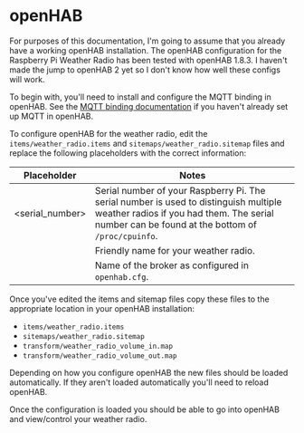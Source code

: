# openHAB

For purposes of this documentation, I'm going to assume that you
already have a working openHAB installation.  The openHAB
configuration for the Raspberry Pi Weather Radio has been tested with
openHAB 1.8.3.  I haven't made the jump to openHAB 2 yet so I don't know
how well these configs will work.

To begin with, you'll need to install and configure the MQTT binding
in openHAB.  See the [MQTT binding documentation](https://github.com/openhab/openhab/wiki/MQTT-Binding)
if you haven't already set up MQTT in openHAB.

To configure openHAB for the weather radio, edit the
`items/weather_radio.items` and `sitemaps/weather_radio.sitemap` files
and replace the following placeholders with the correct information:

Placeholder | Notes
----------- | -----
<serial_number> | Serial number of your Raspberry Pi. The serial number is used to distinguish multiple weather radios if you had them. The serial number can be found at the bottom of `/proc/cpuinfo`.
<name> | Friendly name for your weather radio.
<broker> | Name of the broker as configured in `openhab.cfg`.

Once you've edited the items and sitemap files copy these files to
the appropriate location in your openHAB installation:

* `items/weather_radio.items`
* `sitemaps/weather_radio.sitemap`
* `transform/weather_radio_volume_in.map`
* `transform/weather_radio_volume_out.map`

Depending on how you configure openHAB the new files should be loaded
automatically. If they aren't loaded automatically you'll need to
reload openHAB.

Once the configuration is loaded you should be able to go into openHAB
and view/control your weather radio.
